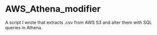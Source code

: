 # AWS_Athena_modifier
A script I wrote that extracts .csv from AWS S3 and alter them with SQL queries in Athena.
